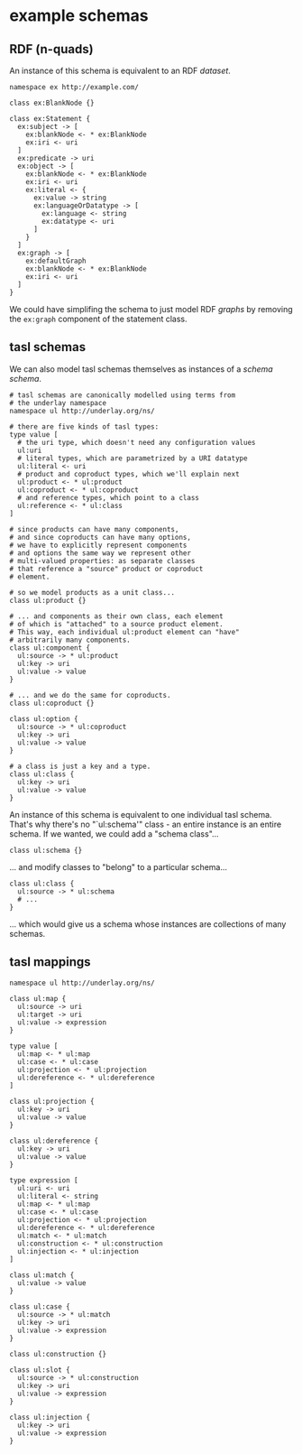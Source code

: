 # example schemas

## RDF (n-quads)

An instance of this schema is equivalent to an RDF _dataset_.

```tasl
namespace ex http://example.com/

class ex:BlankNode {}

class ex:Statement {
  ex:subject -> [
    ex:blankNode <- * ex:BlankNode
    ex:iri <- uri
  ]
  ex:predicate -> uri
  ex:object -> [
    ex:blankNode <- * ex:BlankNode
    ex:iri <- uri
    ex:literal <- {
      ex:value -> string
      ex:languageOrDatatype -> [
        ex:language <- string
        ex:datatype <- uri
      ]
    }
  ]
  ex:graph -> [
    ex:defaultGraph
    ex:blankNode <- * ex:BlankNode
    ex:iri <- uri
  ]
}
```

We could have simplifing the schema to just model RDF _graphs_ by removing the `ex:graph` component of the statement class.

## tasl schemas

We can also model tasl schemas themselves as instances of a _schema schema_.

```tasl
# tasl schemas are canonically modelled using terms from
# the underlay namespace
namespace ul http://underlay.org/ns/

# there are five kinds of tasl types:
type value [
  # the uri type, which doesn't need any configuration values
  ul:uri
  # literal types, which are parametrized by a URI datatype
  ul:literal <- uri
  # product and coproduct types, which we'll explain next
  ul:product <- * ul:product
  ul:coproduct <- * ul:coproduct
  # and reference types, which point to a class
  ul:reference <- * ul:class
]

# since products can have many components,
# and since coproducts can have many options,
# we have to explicitly represent components
# and options the same way we represent other
# multi-valued properties: as separate classes
# that reference a "source" product or coproduct
# element.

# so we model products as a unit class...
class ul:product {}

# ... and components as their own class, each element
# of which is "attached" to a source product element.
# This way, each individual ul:product element can "have"
# arbitrarily many components.
class ul:component {
  ul:source -> * ul:product
  ul:key -> uri
  ul:value -> value
}

# ... and we do the same for coproducts.
class ul:coproduct {}

class ul:option {
  ul:source -> * ul:coproduct
  ul:key -> uri
  ul:value -> value
}

# a class is just a key and a type.
class ul:class {
  ul:key -> uri
  ul:value -> value
}
```

An instance of this schema is equivalent to one individual tasl schema. That's why there's no "`ul:schema'" class - an entire instance is an entire schema. If we wanted, we could add a "schema class"...

```tasl
class ul:schema {}
```

... and modify classes to "belong" to a particular schema...

```tasl
class ul:class {
  ul:source -> * ul:schema
  # ...
}
```

... which would give us a schema whose instances are collections of many schemas.

## tasl mappings

```tasl
namespace ul http://underlay.org/ns/

class ul:map {
  ul:source -> uri
  ul:target -> uri
  ul:value -> expression
}

type value [
  ul:map <- * ul:map
  ul:case <- * ul:case
  ul:projection <- * ul:projection
  ul:dereference <- * ul:dereference
]

class ul:projection {
  ul:key -> uri
  ul:value -> value
}

class ul:dereference {
  ul:key -> uri
  ul:value -> value
}

type expression [
  ul:uri <- uri
  ul:literal <- string
  ul:map <- * ul:map
  ul:case <- * ul:case
  ul:projection <- * ul:projection
  ul:dereference <- * ul:dereference
  ul:match <- * ul:match
  ul:construction <- * ul:construction
  ul:injection <- * ul:injection
]

class ul:match {
  ul:value -> value
}

class ul:case {
  ul:source -> * ul:match
  ul:key -> uri
  ul:value -> expression
}

class ul:construction {}

class ul:slot {
  ul:source -> * ul:construction
  ul:key -> uri
  ul:value -> expression
}

class ul:injection {
  ul:key -> uri
  ul:value -> expression
}
```
